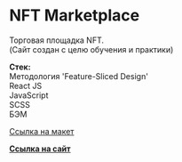 <h1>NFT Marketplace</h1>
<p>
    Торговая площадка NFT.</br>
    (Сайт создан с целю обучения и практики)
</p>
<p>
    <b>Стек:</b> </br>
    Методология 'Feature-Sliced Design'</br>
    React JS </br>
    JavaScript </br>
    SCSS </br>
    БЭМ
</p>

<a href="https://www.figma.com/file/pYLezccGqjYxg8djRax2y7/NFT-Marketplace?type=design&node-id=1647-17907&mode=design&t=3uAQ7MARrtNIf5I4-0">Ссылка на макет</a>

<a href="https://www.figma.com/file/pYLezccGqjYxg8djRax2y7/NFT-Marketplace?type=design&node-id=1647-17907&mode=design&t=3uAQ7MARrtNIf5I4-0"><b>Ссылка на сайт</b></a>
